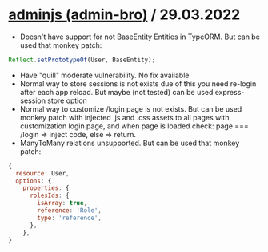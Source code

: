 # [adminjs (admin-bro)](https://adminjs.co) / 29.03.2022

- Doesn't have support for not BaseEntity Entities in TypeORM. But can be used that monkey patch:

```js
Reflect.setPrototypeOf(User, BaseEntity);
```

- Have "quill" moderate vulnerability. No fix available
- Normal way to store sessions is not exists due of this you need re-login after each app reload. But maybe (not tested) can be used express-session store option
- Normal way to customize /login page is not exists. But can be used monkey patch with injected .js and .css assets to all pages with customization login page, and when page is loaded check: page === /login => inject code, else => return.
- ManyToMany relations unsupported. But can be used that monkey patch:

```js
{
  resource: User,
  options: {
    properties: {
      rolesIds: {
        isArray: true,
        reference: 'Role',
        type: 'reference',
      },
    },
}
```
